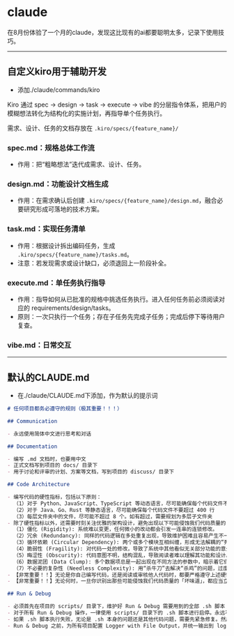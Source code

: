 # claude

在8月份体验了一个月的claude，发现这比现有的ai都要聪明太多，记录下使用技巧。

---

## 自定义kiro用于辅助开发

- 添加./claude/commands/kiro

Kiro 通过 spec → design → task → execute → vibe 的分层指令体系，把用户的模糊想法转化为结构化的实施计划，再指导单个任务执行。

需求、设计、任务的文档存放在 `.kiro/specs/{feature_name}/`

### spec.md：规格总体工作流

- 作用：把“粗略想法”迭代成需求、设计、任务。

### design.md：功能设计文档生成

- 作用：在需求确认后创建 `.kiro/specs/{feature_name}/design.md`，融合必要研究形成可落地的技术方案。

### task.md：实现任务清单

- 作用：根据设计拆出编码任务，生成 `.kiro/specs/{feature_name}/tasks.md`。
- 注意：若发现需求或设计缺口，必须退回上一阶段补全。

### execute.md：单任务执行指导

- 作用：指导如何从已批准的规格中挑选任务执行。进入任何任务前必须阅读对应的 requirements/design/tasks。
- 原则：一次只执行一个任务；存在子任务先完成子任务；完成后停下等待用户复查。

### vibe.md：日常交互

---

## 默认的CLAUDE.md

- 在./claude/CLAUDE.md下添加，作为默认的提示词

```markdown
# 任何项目都务必遵守的规则（极其重要！！！）

## Communication

- 永远使用简体中文进行思考和对话

## Documentation

- 编写 .md 文档时，也要用中文
- 正式文档写到项目的 docs/ 目录下
- 用于讨论和评审的计划、方案等文档，写到项目的 discuss/ 目录下

## Code Architecture

- 编写代码的硬性指标，包括以下原则：
  （1）对于 Python、JavaScript、TypeScript 等动态语言，尽可能确保每个代码文件不要超过 300 行
  （2）对于 Java、Go、Rust 等静态语言，尽可能确保每个代码文件不要超过 400 行
  （3）每层文件夹中的文件，尽可能不超过 8 个。如有超过，需要规划为多层子文件夹
- 除了硬性指标以外，还需要时刻关注优雅的架构设计，避免出现以下可能侵蚀我们代码质量的「坏味道」：
  （1）僵化 (Rigidity): 系统难以变更，任何微小的改动都会引发一连串的连锁修改。
  （2）冗余 (Redundancy): 同样的代码逻辑在多处重复出现，导致维护困难且容易产生不一致。
  （3）循环依赖 (Circular Dependency): 两个或多个模块互相纠缠，形成无法解耦的“死结”，导致难以测试与复用。
  （4）脆弱性 (Fragility): 对代码一处的修改，导致了系统中其他看似无关部分功能的意外损坏。
  （5）晦涩性 (Obscurity): 代码意图不明，结构混乱，导致阅读者难以理解其功能和设计。
  （6）数据泥团 (Data Clump): 多个数据项总是一起出现在不同方法的参数中，暗示着它们应该被组合成一个独立的对象。
  （7）不必要的复杂性 (Needless Complexity): 用“杀牛刀”去解决“杀鸡”的问题，过度设计使系统变得臃肿且难以理解。
- 【非常重要！！】无论是你自己编写代码，还是阅读或审核他人代码时，都要严格遵守上述硬性指标，以及时刻关注优雅的架构设计。
- 【非常重要！！】无论何时，一旦你识别出那些可能侵蚀我们代码质量的「坏味道」，都应当立即询问用户是否需要优化，并给出合理的优化建议。

## Run & Debug

- 必须首先在项目的 scripts/ 目录下，维护好 Run & Debug 需要用到的全部 .sh 脚本
- 对于所有 Run & Debug 操作，一律使用 scripts/ 目录下的 .sh 脚本进行启停。永远不要直接使用 npm、pnpm、uv、python 等等命令
- 如果 .sh 脚本执行失败，无论是 .sh 本身的问题还是其他代码问题，需要先紧急修复。然后仍然坚持用 .sh 脚本进行启停
- Run & Debug 之前，为所有项目配置 Logger with File Output，并统一输出到 logs/ 目录下
```
